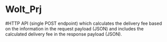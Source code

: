 # Wolt_Prj



 #HTTP API (single POST endpoint) which calculates the delivery fee based on the information in the request payload (JSON) and includes the calculated delivery fee in the response payload (JSON).
 
